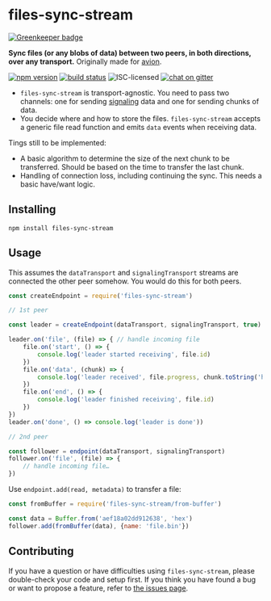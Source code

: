 # files-sync-stream

[![Greenkeeper badge](https://badges.greenkeeper.io/derhuerst/files-sync-stream.svg)](https://greenkeeper.io/)

**Sync files (or any blobs of data) between two peers, in both directions, over any transport.** Originally made for [avion](https://github.com/derhuerst/avion).

[![npm version](https://img.shields.io/npm/v/files-sync-stream.svg)](https://www.npmjs.com/package/files-sync-stream)
[![build status](https://img.shields.io/travis/derhuerst/files-sync-stream.svg)](https://travis-ci.org/derhuerst/files-sync-stream)
![ISC-licensed](https://img.shields.io/github/license/derhuerst/files-sync-stream.svg)
[![chat on gitter](https://badges.gitter.im/derhuerst.svg)](https://gitter.im/derhuerst)

- `files-sync-stream` is transport-agnostic. You need to pass two channels: one for sending [signaling](https://en.wikipedia.org/wiki/Signaling_(telecommunications)) data and one for sending chunks of data.
- You decide where and how to store the files. `files-sync-stream` accepts a generic file read function and emits `data` events when receiving data.

Tings still to be implemented:

- A basic algorithm to determine the size of the next chunk to be transferred. Should be based on the time to transfer the last chunk.
- Handling of connection loss, including continuing the sync. This needs a basic have/want logic.


## Installing

```shell
npm install files-sync-stream
```


## Usage

This assumes the `dataTransport` and `signalingTransport` streams are connected the other peer somehow. You would do this for both peers.

```js
const createEndpoint = require('files-sync-stream')

// 1st peer

const leader = createEndpoint(dataTransport, signalingTransport, true)

leader.on('file', (file) => { // handle incoming file
	file.on('start', () => {
		console.log('leader started receiving', file.id)
	})
	file.on('data', (chunk) => {
		console.log('leader received', file.progress, chunk.toString('hex'))
	})
	file.on('end', () => {
		console.log('leader finished receiving', file.id)
	})
})
leader.on('done', () => console.log('leader is done'))
```

```js
// 2nd peer

const follower = endpoint(dataTransport, signalingTransport)
follower.on('file', (file) => {
	// handle incoming file…
})
```

Use `endpoint.add(read, metadata)` to transfer a file:

```js
const fromBuffer = require('files-sync-stream/from-buffer')

const data = Buffer.from('aef18a02dd912638', 'hex')
follower.add(fromBuffer(data), {name: 'file.bin'})
```


## Contributing

If you have a question or have difficulties using `files-sync-stream`, please double-check your code and setup first. If you think you have found a bug or want to propose a feature, refer to [the issues page](https://github.com/derhuerst/files-sync-stream/issues).
